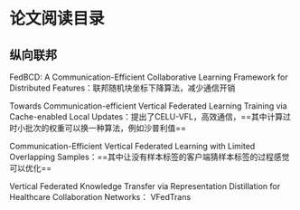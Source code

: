 # 论文阅读目录



## 纵向联邦

FedBCD: A Communication-Efficient Collaborative Learning Framework for Distributed Features：联邦随机块坐标下降算法，减少通信开销

Towards Communication-efficient Vertical Federated Learning Training via Cache-enabled Local Updates：提出了CELU-VFL，高效通信，==其中计算过时小批次的权重可以换一种算法，例如沙普利值==

Communication-Efficient Vertical Federated Learning  with Limited Overlapping Samples：==其中让没有样本标签的客户端猜样本标签的过程感觉可以优化==

Vertical Federated Knowledge Transfer via Representation Distillation for Healthcare Collaboration Networks： VFedTrans
